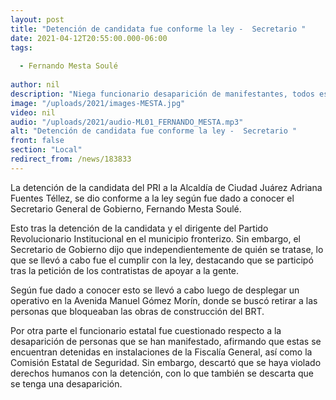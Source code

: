 ```yaml
---
layout: post
title: "Detención de candidata fue conforme la ley -  Secretario "
date: 2021-04-12T20:55:00.000-06:00
tags:
  
  - Fernando Mesta Soulé
  
author: nil
description: "Niega funcionario desaparición de manifestantes, todos están detenidos y se conoce su paradero."
image: "/uploads/2021/images-MESTA.jpg"
video: nil
audio: "/uploads/2021/audio-ML01_FERNANDO_MESTA.mp3"
alt: "Detención de candidata fue conforme la ley -  Secretario "
front: false
section: "Local"
redirect_from: /news/183833
---
```


La detención de la candidata del PRI a la Alcaldía de Ciudad Juárez Adriana Fuentes Téllez, se dio conforme a la ley según fue dado a conocer el Secretario General de Gobierno, Fernando Mesta Soulé. 

Esto tras la detención de la candidata y el dirigente del Partido Revolucionario Institucional en el municipio fronterizo. Sin embargo, el Secretario de Gobierno dijo que independientemente de quién se tratase, lo que se llevó a cabo fue el cumplir con la ley, destacando que se participó tras la petición de los contratistas de apoyar a la gente.

Según fue dado a conocer esto se llevó a cabo luego de desplegar un operativo en la Avenida Manuel Gómez Morín, donde se buscó retirar a las personas que bloqueaban las obras de construcción del BRT.

Por otra parte el funcionario estatal fue cuestionado respecto a la desaparición de personas que se han manifestado, afirmando que estas se encuentran detenidas en instalaciones de la Fiscalía General, así como la Comisión Estatal de Seguridad. Sin embargo, descartó que se haya violado derechos humanos con la detención, con lo que también se descarta que se tenga una desaparición.

